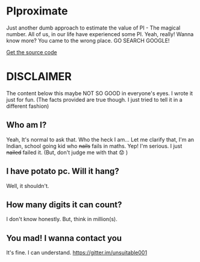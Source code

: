 # PIproximate

Just another dumb approach to estimate the value of PI - The magical number.
All of us, in our life have experienced some PI. Yeah, really!
Wanna know more? You came to the wrong place. GO SEARCH GOOGLE!

[Get the source code](PIproximate.c)

# DISCLAIMER

The content below this maybe NOT SO GOOD in everyone's eyes.
I wrote it just for fun. (The facts provided are true though. I just tried to tell it in a different fashion)

## Who am I?

Yeah, It's normal to ask that. Who the heck I am...
Let me clarify that, I'm an Indian, school going kid who ~~nails~~ fails in maths.
Yep! I'm serious.  I just ~~nailed~~ failed it.
(But, don't judge me with that :worried: )

## I have potato pc. Will it hang?

Well, it shouldn't.


## How many digits it can count?

I don't know honestly. But, think in million(s).

## You mad! I wanna contact you

It's fine. I can understand.
https://gitter.im/unsuitable001
